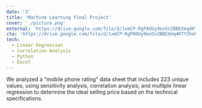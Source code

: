 ```yaml
---
date: '3'
title: 'Machine Learning Final Project'
cover: './picture.png'
external: 'https://drive.google.com/file/d/1xmCP-RgPAOUy9eoSn2BBEXmq4KTY2heC/view'
cta: 'https://drive.google.com/file/d/1xmCP-RgPAOUy9eoSn2BBEXmq4KTY2heC/view'
tech:
  - Linear Regression
  - Correlation Analysis
  - Python
  - Excel
---
```


We analyzed a “mobile phone rating” data sheet that includes 223 unique values, using sensitivity analysis, correlation analysis, and multiple linear regression to determine the ideal selling price based on the technical specifications.
